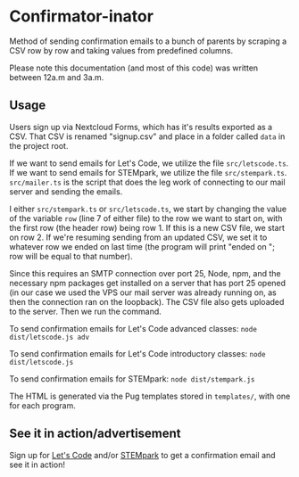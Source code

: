 # Confirmator-inator

Method of sending confirmation emails to a bunch of parents by scraping a CSV row by row and taking values from predefined columns.

Please note this documentation (and most of this code) was written between 12a.m and 3a.m.

## Usage
Users sign up via Nextcloud Forms, which has it's results exported as a CSV. That CSV is renamed "signup.csv" and place in a folder called `data` in the project root.

If we want to send emails for Let's Code, we utilize the file `src/letscode.ts`. If we want to send emails for STEMpark, we utilize the file `src/stempark.ts`. `src/mailer.ts` is the script that does the leg work of connecting to our mail server and sending the emails.

I either `src/stempark.ts` or `src/letscode.ts`, we start by changing the value of the variable `row` (line 7 of either file) to the row we want to start on, with the first row (the header row) being row 1. If this is a new CSV file, we start on row 2. If we're resuming sending from an updated CSV, we set it to whatever row we ended on last time (the program will print "ended on <number>"; row will be equal to that number).

Since this requires an SMTP connection over port 25, Node, npm, and the necessary npm packages get installed on a server that has port 25 opened (in our case we used the VPS our mail server was already running on, as then the connection ran on the loopback). The CSV file also gets uploaded to the server. Then we run the command.
<br>

To send confirmation emails for Let's Code advanced classes: `node dist/letscode.js adv`

To send confirmation emails for Let's Code introductory classes: `node dist/letscode.js`

To send confirmation emails for STEMpark: `node dist/stempark.js`
<br>

The HTML is generated via the Pug templates stored in `templates/`, with one for each program.

## See it in action/advertisement
Sign up for [Let's Code](https://memorialacademy.org/letscode) and/or [STEMpark](https://memorialacademy.org/stempark) to get a confirmation email and see it in action!
